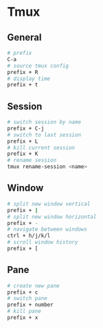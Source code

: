 # Tmux

## General

```bash
# prefix
C-a
# source tmux config
prefix + R
# display time
prefix + t
```

## Session

```bash
# switch session by name
prefix + C-j
# switch to last session
prefix + L
# kill current session
prefix + K
# rename session
tmux rename-session <name>
```
## Window

```bash
# split new window vertical
prefix + |
# split new window horizontal
prefix + -
# navigate between windows
ctrl + h/j/k/l
# scroll window history
prefix + [
```

## Pane

```bash
# create new pane
prefix + c
# switch pane
prefix + number
# kill pane
prefix + x
```
